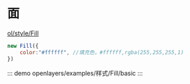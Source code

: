 # 面

[ol/style/Fill](https://openlayers.org/en/latest/apidoc/module-ol_style_Fill-Fill.html)

```javascript
new Fill({
	color:"#ffffff", //填充色，#ffffff,rgba(255,255,255,1)
})
```

::: demo 
openlayers/examples/样式/Fill/basic
:::